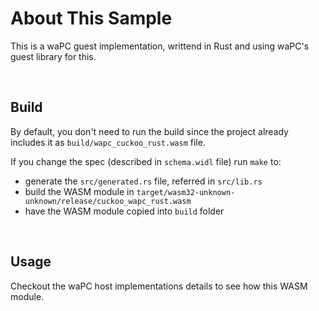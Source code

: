 # About This Sample

This is a waPC guest implementation, writtend in Rust and using waPC's guest library for this.

<br/>

## Build

By default, you don't need to run the build since the project already includes it as `build/wapc_cuckoo_rust.wasm` file.

If you change the spec (described in `schema.widl` file) run `make` to:
- generate the `src/generated.rs` file, referred in `src/lib.rs`
- build the WASM module in `target/wasm32-unknown-unknown/release/cuckoo_wapc_rust.wasm`
- have the WASM module copied into `build` folder

<br/>

## Usage

Checkout the waPC host implementations details to see how this WASM module.

